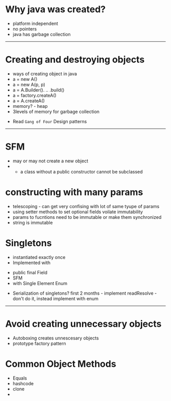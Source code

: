 # Why java was created?
* platform independent
* no pointers
* java has garbage collection

---

# Creating and destroying objects
* ways of creating object in java
* a = new A()
* a = new A(p, p)
* a = A.Builder(). .. .build()
* a = factory.createA()
* a = A.createA() 
* memory? - heap
* 3levels of memory for garbage collection
- Read `Gang of Four` Design patterns

---

# SFM
* may or may not create a new object
* - a class without a public constructor cannot be subclassed

# constructing with many params
* telescoping - can get very confising with lot of same tyupe of params
* using setter methods to set optional fields voilate immutability
* params to fucntions need to be immutable or make them synchronized
* string is immutable

# Singletons
* instantiated exactly once
* Implemented with
- public final Field
- SFM
- with Single Element Enum
* Serialization of singletons? first 2 months - implement readResolve - don't do it, instead implement with enum
---

# Avoid creating unnecessary objects
* Autoboxing creates unnescesary objects
* prototype factory pattern

# Common Object Methods
* Equals
* hashcode
* clone
* 






